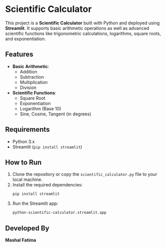# Scientific Calculator

This project is a **Scientific Calculator** built with Python and deployed using **Streamlit**. It supports basic arithmetic operations as well as advanced scientific functions like trigonometric calculations, logarithms, square roots, and exponentiation.

## Features

- **Basic Arithmetic**:
  - Addition
  - Subtraction
  - Multiplication
  - Division
- **Scientific Functions**:
  - Square Root
  - Exponentiation
  - Logarithm (Base 10)
  - Sine, Cosine, Tangent (in degrees)

## Requirements

- Python 3.x
- Streamlit (`pip install streamlit`)

## How to Run

1. Clone the repository or copy the `scientific_calculator.py` file to your local machine.
2. Install the required dependencies:
   ```bash
   pip install streamlit
3. Run the Streamlit app:
    ```bash
   python-scientific-calculator.streamlit.app

## Developed By

**Mashal Fatima**
